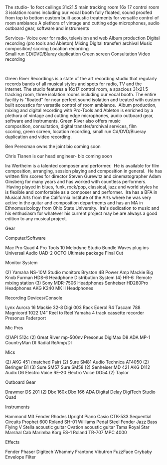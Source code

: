 The studio-
	1o foot ceilings
	31x21.5 main tracking room
	16x 17 control room
	3 isolation rooms including our vocal booth
	fully floated, sound proofed from top to bottom
	custom built acoustic treatments for versatile control of room ambiance
	A plethora of vintage and cutting edge microphones, audio outboard gear, software and instruments
	

Services-
	Voice over for radio, television and web
	Album production
	Digital recording (pro tools and Ableton)
	Mixing
	Digital transfer/ archival
	Music composition/ scoring
	Location recording		
	Small run CD/DVD/Bluray  duplication
	Green screen
	Consultation
	Video recording
            
 

Green River Recordings is a state of the art recording studio that regularly records bands of all musical styles and spots for radio, TV and the internet. The studio features a 16x17 control room, a spacious 31x21.5 tracking room, three isolation rooms including our vocal booth. The entire facility is "floated" for near perfect sound isolation and treated with custom built acoustics for versatile control of room ambiance.  Album production, mixing and digital recording with Pro-Tools and Ableton is enriched by a plethora of vintage and cutting edge microphones, audio outboard gear, software and instruments. Green River also offers music composition, consultation, digital transfer/archival services, film scoring, green screen, location recording, small run Cd/DVD/Blueray duplication and video recording.

Ben Perecman owns the joint bio coming soon

Chris Tianen is our head engineer- bio coming soon

Ira Wertheim is a talented composer and performer.  He is available for film composition, arranging, session playing and composition in general.  He has written film scores for director Steven Gurewitz and cinematographer Adam Ginsberg for many years and has worked with countless performers.  Having played in blues, funk, rock/pop, classical, jazz and world styles he is flexible and comfortable as a composer and performer.  Ira has a BFA in Musical Arts from the California Institute of the Arts where he was very active in the guitar and composition departments and has an MA in Ethnomusicology from Ohio State University.  Ira's dedication to music and his enthusiasm for whatever his current project may be are always a good edition to any musical project.



Gear

Computer/Software

Mac Pro Quad 4
Pro Tools 10
Melodyne Studio Bundle
Waves plug ins
Universal Audio UAD-2 OCTO Ultimate package
Final Cut

Monitor System

(2) Yamaha NS-10M Studio monitors
Bryston 4B Power Amp
Mackie Big Knob
Furman HDS-6 Headphone Distribution System
(4) HR-6  Remote mixing station
(3) Sony MDR-7506 Headphones
Senheiser HD280Pro Headphones
AKG K240 MK II Headphones

Recording Devices/Console

Lynx Aurora 16
Mackie 32-8
Digi 003 Rack
Ederol R4
Tascam 788
Magnicord 1022 1/4” Reel to Reel
Yamaha 4 track cassette recorder
Presonus Faderport

Mic Pres

(2)API 512c
(2) Great River mp-500nv
Presonus DigiMax D8
ADA MP-1
CountryMan DI
Radial ReAmp/DI

Mics

(2) AKG 451 (matched Pair)
(2) Sure SM81
Audio Technica AT4050
(2) Beringer B1
(3) Sure SM57
Sure SM58
(2) Senheiser MD 421
AKG D112
Audix D6
Electro Voice RE-20
Electro Voice DO54
(2) Taylor

Outboard Gear

Drawmer DS 201
(2) Dbx 160x
Dbx 166
ADA Digital Delay
DigiTech Studio Quad


Instruments

Hammond M3
Fender Rhodes
Upright Piano
Casio CTK-533
Sequential Circuits Prophet 600
Roland SH-01
Williams Pedal Steel
Fender Jazz Bass
Flying V
Stella acoustic guitar
Ovation acoustic guitar
Tama Royal Star
Marshal Cab
Marimba
Korg ES-1
Roland TR-707
MPC 4000

Effects

Fender Phaser
Digitech Whammy
Frantone Vibutron
FuzzFace
Crybaby
Envelope Filter